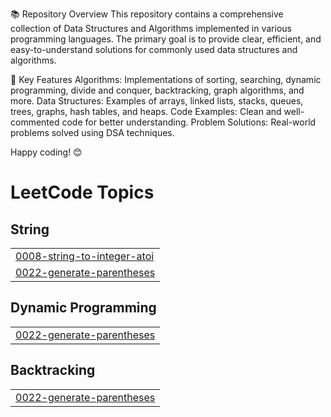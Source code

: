 📚 Repository Overview
This repository contains a comprehensive collection of Data Structures and Algorithms implemented in various programming languages. The primary goal is to provide clear, efficient, and easy-to-understand solutions for commonly used data structures and algorithms.

🌟 Key Features
Algorithms: Implementations of sorting, searching, dynamic programming, divide and conquer, backtracking, graph algorithms, and more.
Data Structures: Examples of arrays, linked lists, stacks, queues, trees, graphs, hash tables, and heaps.
Code Examples: Clean and well-commented code for better understanding.
Problem Solutions: Real-world problems solved using DSA techniques.

Happy coding! 😊

<!---LeetCode Topics Start-->
# LeetCode Topics
## String
|  |
| ------- |
| [0008-string-to-integer-atoi](https://github.com/SarathuOfficial/Data-Structures-and-Algorithms/tree/master/0008-string-to-integer-atoi) |
| [0022-generate-parentheses](https://github.com/SarathuOfficial/Data-Structures-and-Algorithms/tree/master/0022-generate-parentheses) |
## Dynamic Programming
|  |
| ------- |
| [0022-generate-parentheses](https://github.com/SarathuOfficial/Data-Structures-and-Algorithms/tree/master/0022-generate-parentheses) |
## Backtracking
|  |
| ------- |
| [0022-generate-parentheses](https://github.com/SarathuOfficial/Data-Structures-and-Algorithms/tree/master/0022-generate-parentheses) |
<!---LeetCode Topics End-->